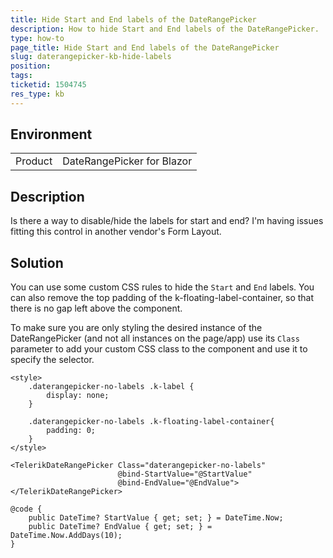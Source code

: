 ```yaml
---
title: Hide Start and End labels of the DateRangePicker
description: How to hide Start and End labels of the DateRangePicker.
type: how-to
page_title: Hide Start and End labels of the DateRangePicker
slug: daterangepicker-kb-hide-labels
position: 
tags: 
ticketid: 1504745
res_type: kb
---
```


## Environment
<table>
	<tbody>
		<tr>
			<td>Product</td>
			<td>DateRangePicker for Blazor</td>
		</tr>
	</tbody>
</table>


## Description
Is there a way to disable/hide the labels for start and end? I'm having issues fitting this control in another vendor's Form Layout.

## Solution
You can use some custom CSS rules to hide the `Start` and `End` labels. You can also remove the top padding of the k-floating-label-container, so that there is no gap left above the component.

To make sure you are only styling the desired instance of the DateRangePicker (and not all instances on the page/app) use its `Class` parameter to add your custom CSS class to the component and use it to specify the selector.

````CSHTML
<style>
    .daterangepicker-no-labels .k-label {
        display: none;
    }

    .daterangepicker-no-labels .k-floating-label-container{
        padding: 0;
    }
</style>

<TelerikDateRangePicker Class="daterangepicker-no-labels"
                        @bind-StartValue="@StartValue"
                        @bind-EndValue="@EndValue">
</TelerikDateRangePicker>

@code {
    public DateTime? StartValue { get; set; } = DateTime.Now;
    public DateTime? EndValue { get; set; } = DateTime.Now.AddDays(10);
}
````

